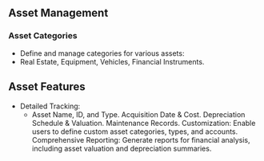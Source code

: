## Asset Management

### Asset Categories
* Define and manage categories for various assets:
* Real Estate, Equipment, Vehicles, Financial Instruments.

## Asset Features
* Detailed Tracking:
  * Asset Name, ID, and Type.
Acquisition Date & Cost.
Depreciation Schedule & Valuation.
Maintenance Records.
Customization: Enable users to define custom asset categories, types, and accounts.
Comprehensive Reporting: Generate reports for financial analysis, including asset valuation and depreciation summaries.
